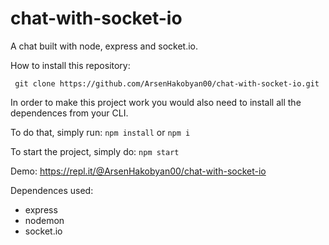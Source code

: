 # chat-with-socket-io

A chat built with node, express and socket.io.

How to install this repository:

``` git clone https://github.com/ArsenHakobyan00/chat-with-socket-io.git```

In order to make this project work you would also need to install all the dependences from your CLI.

To do that, simply run: ```npm install``` or ``` npm i ```

To start the project, simply do: ``` npm start ```

Demo: <https://repl.it/@ArsenHakobyan00/chat-with-socket-io>

Dependences used:

- express
- nodemon
- socket.io
